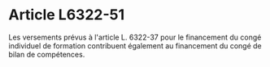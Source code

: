 # Article L6322-51

Les versements prévus à l'article L. 6322-37 pour le financement du congé individuel de formation contribuent également au financement du congé de bilan de compétences.